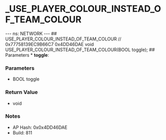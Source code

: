 # _USE_PLAYER_COLOUR_INSTEAD_OF_TEAM_COLOUR

--- ns: NETWORK --- ## USE_PLAYER_COLOUR_INSTEAD_OF_TEAM_COLOUR  // 0x77758139EC9B66C7 0x4DD46DAE void USE_PLAYER_COLOUR_INSTEAD_OF_TEAM_COLOUR(BOOL toggle);   ## Parameters * **toggle**:

### Parameters
* BOOL toggle

### Return Value
* void

### Notes
* AP Hash: 0x0x4DD46DAE
* Build: 811

